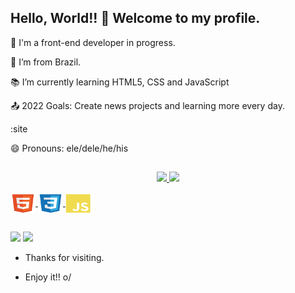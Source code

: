 ## Hello, World!! 👋 Welcome to my profile.

🔭 I'm a front-end developer in progress.

:house_with_garden: I’m from Brazil.

:books: I’m currently learning HTML5, CSS and JavaScript

:outbox_tray: 2022 Goals: Create news projects and learning more every day.

:site

😄 Pronouns: ele/dele/he/his

##
<div align = "center">
  <a href = "https://github.com/lucasf-dev">
  <img height = "150em" src="https://github-readme-stats.vercel.app/api?username=lucasf-dev&show_icons=true&theme=dark&include_all_commits=true&count_private=true"/>
  <img height = "150em" src="https://github-readme-stats.vercel.app/api/top-langs/?username=lucasf-dev&layout=compact&theme=dark&langs_count=7"/>  
</div>
<div style="display: inline_block"><br>
  <img align="center" alt="Lucas-HTML" height="30" width="40" src="https://raw.githubusercontent.com/devicons/devicon/master/icons/html5/html5-original.svg">
  <img align="center" alt="Lucas-CSS" height="30" width="40" src="https://raw.githubusercontent.com/devicons/devicon/master/icons/css3/css3-original.svg">
  <img align="center" alt="Lucas-Js" height="30" width="40" src="https://raw.githubusercontent.com/devicons/devicon/master/icons/javascript/javascript-plain.svg">
</div>  
  
##
<div> 
  <a href = "mailto:contato@lucasfrodrigues.com.br"><img src="https://img.shields.io/badge/-email-lightgrey?style=for-the-badge&logo=email&logoColor=white" target="_blank"></a>
  <a href = "https://www.linkedin.com/in/lucasfrodrigues" target="_blank"><img src="https://img.shields.io/badge/-LinkedIn-%230077B5?style=for-the-badge&logo=linkedin&logoColor=white" target="_blank"></a> 
 

</div>


- Thanks for visiting.

- Enjoy it!! o/
